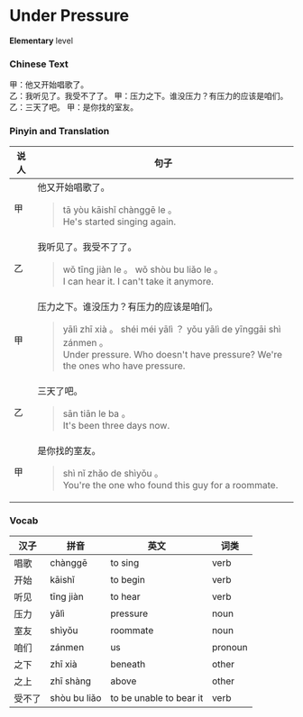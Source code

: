 # Under Pressure
**Elementary** level
### Chinese Text
甲：他又开始唱歌了。<br />乙：我听见了。我受不了了。
甲：压力之下。谁没压力？有压力的应该是咱们。
乙：三天了吧。
甲：是你找的室友。

### Pinyin and Translation
|说人|句子|
|----|----|
|甲|他又开始唱歌了。<blockquote>tā yòu kāishǐ chànggē le 。<br />He's started singing again.</blockquote>|
|乙|我听见了。我受不了了。<blockquote>wǒ tīng  jiàn le 。 wǒ shòu bu liǎo le 。<br />I can hear it. I can't take it anymore.</blockquote>|
|甲|压力之下。谁没压力？有压力的应该是咱们。<blockquote>yālì zhī xià 。 shéi méi yālì ？ yǒu yālì de yīnggāi shì zánmen 。<br />Under pressure. Who doesn't have pressure? We're the ones who have pressure.</blockquote>|
|乙|三天了吧。<blockquote>sān tiān le ba 。<br />It's been three days now.</blockquote>|
|甲|是你找的室友。<blockquote>shì nǐ zhǎo de shìyǒu 。<br />You're the one who found this guy for a roommate.</blockquote>|
### Vocab
|汉子|拼音|英文|词类|
|----|----|----|----|
|唱歌|chànggē|to sing|verb|
|开始|kāishǐ|to begin|verb|
|听见|tīng  jiàn|to hear|verb|
|压力|yālì|pressure|noun|
|室友|shìyǒu|roommate|noun|
|咱们|zánmen|us|pronoun|
|之下|zhī xià|beneath|other|
|之上|zhī shàng|above|other|
|受不了|shòu bu liǎo|to be unable to bear it|verb|